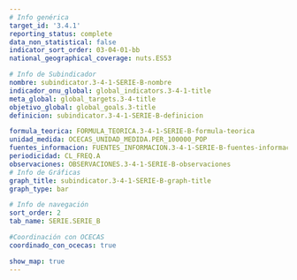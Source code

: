 ```yaml
---
# Info genérica
target_id: '3.4.1'
reporting_status: complete
data_non_statistical: false
indicator_sort_order: 03-04-01-bb
national_geographical_coverage: nuts.ES53

# Info de Subindicador
nombre: subindicator.3-4-1-SERIE-B-nombre
indicador_onu_global: global_indicators.3-4-1-title
meta_global: global_targets.3-4-title
objetivo_global: global_goals.3-title
definicion: subindicator.3-4-1-SERIE-B-definicion

formula_teorica: FORMULA_TEORICA.3-4-1-SERIE-B-formula-teorica
unidad_medida: OCECAS_UNIDAD_MEDIDA.PER_100000_POP
fuentes_informacion: FUENTES_INFORMACION.3-4-1-SERIE-B-fuentes-informacion
periodicidad: CL_FREQ.A
observaciones: OBSERVACIONES.3-4-1-SERIE-B-observaciones
# Info de Gráficas
graph_title: subindicator.3-4-1-SERIE-B-graph-title
graph_type: bar

# Info de navegación
sort_order: 2
tab_name: SERIE.SERIE_B

#Coordinación con OCECAS
coordinado_con_ocecas: true

show_map: true
---
```

